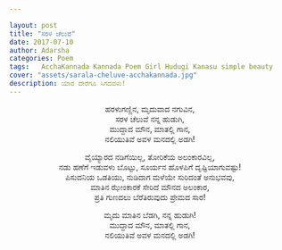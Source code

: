 ```yaml
---

layout: post
title: "ಸರಳ ಚೆಲುವೆ"
date: 2017-07-10
author: Adarsha
categories: Poem
tags:	AcchaKannada Kannada Poem Girl Hudugi Kanasu simple beauty
cover: "assets/sarala-cheluve-acchakannada.jpg"
description: ಯಾರ ದೇರೆಗೂ ಸಿಗದವಳು!
---
```


<p align = "center">ಹರಳುಗಣ್ಣಿನ, ಮೃದುವಾದ ನಗುವಿನ,<br>
ಸರಳ ಚೆಲುವೆ ನನ್ನ ಹುಡುಗಿ,<br>
ಮುದ್ದಾದ ಮೌನ, ಮಾತಲ್ಲಿ ಗಾನ,<br>
ನಲಿಯುತಿವೆ ಅವಳ ಮನದಲ್ಲಿ ಅಡಗಿ!<br></p><!--more-->

<p align = "center">ವೈಯ್ಯಾರದ ನಡಿಗೆಯಿಲ್ಲ, ತೋರಿಕೆಯ ಅಲಂಕಾರವಿಲ್ಲ,<br>
ನಡು ಹಣೆಗೆ ಇಡುವಳು ಬೊಟ್ಟು, ಸೂರ್ಯನ ಹೊಳಪಿಗೆ ದೃಷ್ಟಿಯಾಗುವಷ್ಟು!<br>
ಪಿಸುದನಿಯ ಒಡತಿಯು, ನುಡಿದಾಗ ಮಳೆಯೇ ಸುರಿದಂತೆ ಅನುಭವವು,<br>
ಮಾತಿನ ಝೇಂಕಾರಕೆ ಸೇರಿದೆ ಮೌನದ ಅಲಂಕಾರ,<br>
ಪ್ರತಿ ಗುಣದಲು ಬೆರೆತಿರುವುದು ಪ್ರೇಮದ ಸಾರ!<br>

<p align = "center">ಮೃದು ಮಾತಿನ ಬೆಡಗಿ, ನನ್ನ ಹುಡುಗಿ!<br>
ಮುದ್ದಾದ ಮೌನ, ಮಾತಲ್ಲಿ ಗಾನ,<br>
ನಲಿಯುತಿವೆ ಅವಳ ಮನದಲ್ಲಿ ಅಡಗಿ!</p><br>
